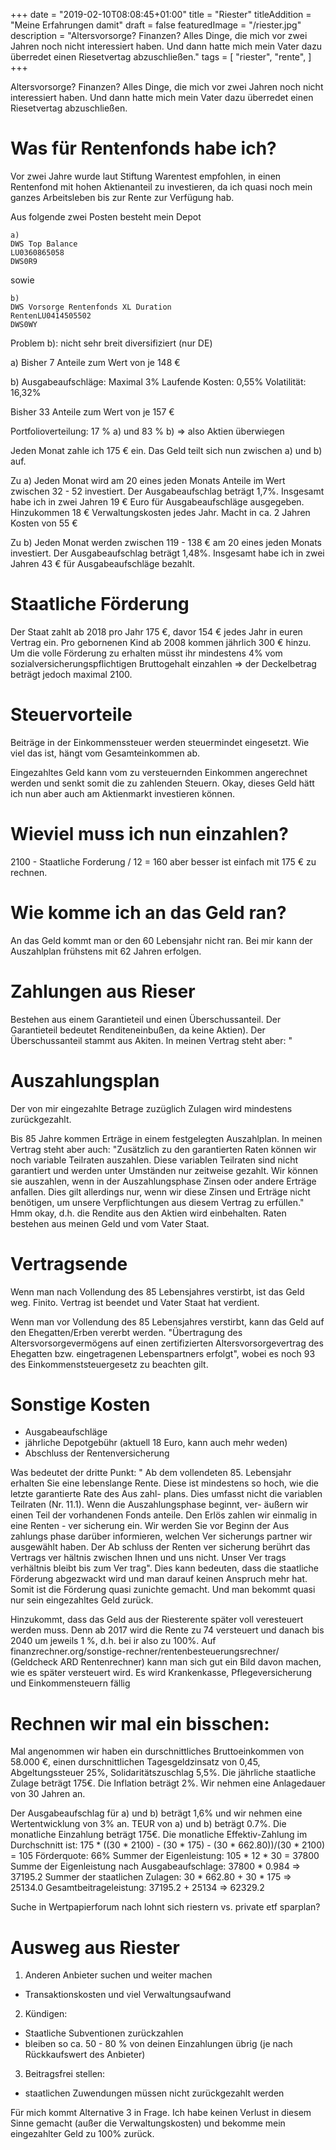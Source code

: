 +++
date = "2019-02-10T08:08:45+01:00"
title = "Riester"
titleAddition = "Meine Erfahrungen damit"
draft = false
featuredImage = "/riester.jpg"
description = "Altersvorsorge? Finanzen? Alles Dinge, die mich vor zwei Jahren noch nicht interessiert haben. Und dann hatte mich mein Vater dazu überredet einen Riesetvertag abzuschließen."
tags = [
    "riester",
    "rente",
]
+++

Altersvorsorge? Finanzen? Alles Dinge, die mich vor zwei Jahren noch nicht interessiert haben. Und dann hatte mich mein Vater dazu überredet einen Riesetvertag abzuschließen.


# Was für Rentenfonds habe ich?

Vor zwei Jahre wurde laut Stiftung Warentest empfohlen, in einen Rentenfond mit hohen Aktienanteil zu investieren, da ich quasi noch mein ganzes
Arbeitsleben bis zur Rente zur Verfügung hab.

Aus folgende zwei Posten besteht mein Depot

    a)
    DWS Top Balance
    LU0360865058
    DWS0R9


sowie

    b)
    DWS Vorsorge Rentenfonds XL Duration
    RentenLU0414505502
    DWS0WY


Problem b): nicht sehr breit diversifiziert (nur DE)

a)
Bisher 7 Anteile zum Wert von je 148 €

b)
Ausgabeaufschläge: Maximal 3%
Laufende Kosten: 0,55%
Volatilität: 16,32%


Bisher 33 Anteile zum Wert von je 157 €


Portfolioverteilung: 17 % a) und 83 % b) => also Aktien überwiegen


Jeden Monat zahle ich 175 € ein. Das Geld teilt sich nun zwischen a) und b) auf.

Zu a) Jeden Monat wird am 20 eines jeden Monats Anteile im Wert zwischen 32 - 52 investiert. Der Ausgabeaufschlag beträgt 1,7%. Insgesamt habe ich in zwei Jahren 19 € Euro für Ausgabeaufschläge ausgegeben. Hinzukommen 18 € Verwaltungskosten jedes Jahr. Macht in ca. 2 Jahren Kosten von 55 €

Zu b) Jeden Monat werden zwischen 119 - 138 € am 20 eines jeden Monats investiert. Der Ausgabeaufschlag beträgt 1,48%. Insgesamt habe ich in zwei Jahren 43 € für Ausgabeaufschläge bezahlt.


# Staatliche Förderung

Der Staat zahlt ab 2018 pro Jahr 175 €, davor 154 € jedes Jahr in euren Vertrag ein. Pro gebornenen Kind ab 2008 kommen jährlich 300 € hinzu. Um die volle Förderung zu erhalten müsst ihr mindestens 4% vom sozialversicherungspflichtigen Bruttogehalt einzahlen => der Deckelbetrag beträgt jedoch maximal 2100.


# Steuervorteile

Beiträge in der Einkommenssteuer werden steuermindet eingesetzt. Wie viel das ist, hängt vom Gesamteinkommen ab.

Eingezahltes Geld kann vom zu versteuernden Einkommen angerechnet werden und senkt somit die zu zahlenden Steuern. Okay, dieses Geld hätt ich nun aber auch am Aktienmarkt investieren können.


# Wieviel muss ich nun einzahlen?

2100 - Staatliche Forderung / 12 = 160
aber besser ist einfach mit 175 € zu rechnen.


# Wie komme ich an das Geld ran?

An das Geld kommt man or den 60 Lebensjahr nicht ran. Bei mir kann der Auszahlplan frühstens mit 62 Jahren erfolgen.


# Zahlungen aus Rieser

Bestehen aus einem Garantieteil und einen Überschussanteil. Der Garantieteil bedeutet Renditeneinbußen, da keine Aktien). Der Überschussanteil stammt aus Akiten. In meinen Vertrag steht aber: "


# Auszahlungsplan

Der von mir eingezahlte Betrage zuzüglich Zulagen wird mindestens zurückgezahlt.

Bis 85 Jahre kommen Erträge in einem festgelegten Auszahlplan. In meinen Vertrag steht aber auch: "Zusätzlich zu den garantierten Raten können wir
noch variable Teilraten auszahlen. Diese variablen
Teilraten sind nicht garantiert und werden unter
Umständen nur zeitweise gezahlt. Wir können sie
auszahlen, wenn in der Auszahlungsphase Zinsen
oder andere Erträge anfallen. Dies gilt allerdings
nur, wenn wir diese Zinsen und Erträge nicht
benötigen, um unsere Verpflichtungen aus diesem
Vertrag zu erfüllen." Hmm okay, d.h. die Rendite aus den Aktien wird einbehalten. Raten bestehen aus meinen Geld und vom Vater Staat.


# Vertragsende

Wenn man nach Vollendung des 85 Lebensjahres verstirbt, ist das Geld weg. Finito. Vertrag ist beendet und Vater Staat hat verdient.

Wenn man vor Vollendung des 85 Lebensjahres verstirbt, kann das Geld auf den Ehegatten/Erben vererbt werden. "Übertragung des Altersvorsorgevermögens
auf einen zertifizierten Altersvorsorgevertrag des
Ehegatten bzw. eingetragenen Lebenspartners
erfolgt", wobei es noch 93 des Einkommenststeuergesetz zu beachten gilt.


# Sonstige Kosten

-  Ausgabeaufschläge
- jährliche Depotgebühr (aktuell 18 Euro, kann auch mehr weden)
- Abschluss der Rentenversicherung


Was bedeutet der dritte Punkt: "
Ab dem vollendeten 85. Lebensjahr erhalten Sie
eine lebenslange Rente. Diese ist mindestens so
hoch, wie die letzte garantierte Rate des Aus zahl-
plans. Dies umfasst nicht die variablen Teilraten (Nr.
11.1). Wenn die Auszahlungsphase beginnt, ver-
äußern wir einen Teil der vorhandenen Fonds anteile.
Den Erlös zahlen wir einmalig in eine Renten -
ver sicherung ein. Wir werden Sie vor Beginn der
Aus zahlungs phase darüber informieren, welchen
Ver sicherungs partner wir ausgewählt haben. Der
Ab schluss der Renten ver sicherung berührt das
Vertrags ver hältnis zwischen Ihnen und uns nicht.
Unser Ver trags verhältnis bleibt bis zum Ver trag". Dies kann bedeuten, dass die staatliche Förderung abgezwackt wird und man darauf keinen Anspruch mehr hat. Somit ist die Förderung quasi zunichte gemacht. Und man bekommt quasi nur sein eingezahltes Geld zurück.


Hinzukommt, dass das Geld aus der Riesterente später voll veresteuert werden muss.
Denn ab 2017 wird die Rente zu 74 versteuert und danach bis 2040 um jeweils 1 %, d.h. bei ir also zu 100%. Auf finanzrechner.org/sonstige-rechner/rentenbesteuerungsrechner/ (Geldcheck ARD Rentenrechner) kann man sich gut ein Bild davon machen, wie es später versteuert wird. Es wird Krankenkasse, Pflegeversicherung und Einkommensteuern fällig


# Rechnen wir mal ein bisschen:

Mal angenommen wir haben ein durschnittliches Bruttoeinkommen von 58.000 €, einen durschnittlichen Tagesgeldzinsatz von 0,45, Abgeltungssteuer 25%, Solidaritätszuschlag 5,5%. Die jährliche staatliche Zulage beträgt 175€. Die Inflation beträgt 2%. Wir nehmen eine Anlagedauer von 30 Jahren an.

Der Ausgabeaufschlag für a) und b) beträgt 1,6% und wir nehmen eine Wertentwicklung von 3% an. TEUR von a) und b) beträgt 0.7%.
Die monatliche Einzahlung beträgt 175€.
Die monatliche Effektiv-Zahlung im Durchschnitt ist: 175 * ((30 * 2100) - (30 * 175) - (30 * 662.80))/(30 * 2100) = 105
Förderquote: 66%
Summer der Eigenleistung: 105 * 12 * 30 = 37800
Summe der Eigenleistung nach Ausgabeaufschlage: 37800 * 0.984 => 37195.2
Summer der staatlichen Zulagen: 30 * 662.80 + 30 * 175 => 25134.0
Gesamtbeitrageleistung: 37195.2 + 25134 => 62329.2

Suche in Wertpapierforum nach lohnt sich riestern vs. private etf sparplan?








# Ausweg aus Riester
1. Anderen Anbieter suchen und weiter machen
  - Transaktionskosten und viel Verwaltungsaufwand
2. Kündigen:
  - Staatliche Subventionen zurückzahlen
  - bleiben so ca. 50 - 80 % von deinen Einzahlungen übrig (je nach Rückkaufswert des Anbieter)
3. Beitragsfrei stellen:
  - staatlichen Zuwendungen müssen nicht zurückgezahlt werden

Für mich kommt Alternative 3 in Frage. Ich habe keinen Verlust in diesem Sinne gemacht (außer die Verwaltungskosten) und bekomme mein eingezahlter Geld zu 100% zurück.



